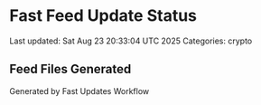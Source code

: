 # Fast Feed Update Status
Last updated: Sat Aug 23 20:33:04 UTC 2025
Categories: crypto

## Feed Files Generated

Generated by Fast Updates Workflow
